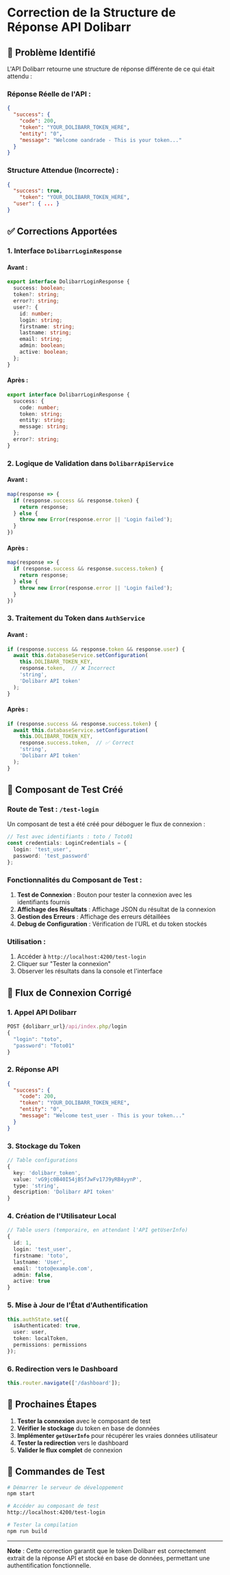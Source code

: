 # Correction de la Structure de Réponse API Dolibarr

## 🔧 **Problème Identifié**

L'API Dolibarr retourne une structure de réponse différente de ce qui était attendu :

### **Réponse Réelle de l'API :**
```json
{
  "success": {
    "code": 200,
    "token": "YOUR_DOLIBARR_TOKEN_HERE",
    "entity": "0",
    "message": "Welcome oandrade - This is your token..."
  }
}
```

### **Structure Attendue (Incorrecte) :**
```json
{
  "success": true,
    "token": "YOUR_DOLIBARR_TOKEN_HERE",
  "user": { ... }
}
```

## ✅ **Corrections Apportées**

### **1. Interface `DolibarrLoginResponse`**

#### **Avant :**
```typescript
export interface DolibarrLoginResponse {
  success: boolean;
  token?: string;
  error?: string;
  user?: {
    id: number;
    login: string;
    firstname: string;
    lastname: string;
    email: string;
    admin: boolean;
    active: boolean;
  };
}
```

#### **Après :**
```typescript
export interface DolibarrLoginResponse {
  success: {
    code: number;
    token: string;
    entity: string;
    message: string;
  };
  error?: string;
}
```

### **2. Logique de Validation dans `DolibarrApiService`**

#### **Avant :**
```typescript
map(response => {
  if (response.success && response.token) {
    return response;
  } else {
    throw new Error(response.error || 'Login failed');
  }
})
```

#### **Après :**
```typescript
map(response => {
  if (response.success && response.success.token) {
    return response;
  } else {
    throw new Error(response.error || 'Login failed');
  }
})
```

### **3. Traitement du Token dans `AuthService`**

#### **Avant :**
```typescript
if (response.success && response.token && response.user) {
  await this.databaseService.setConfiguration(
    this.DOLIBARR_TOKEN_KEY,
    response.token,  // ❌ Incorrect
    'string',
    'Dolibarr API token'
  );
}
```

#### **Après :**
```typescript
if (response.success && response.success.token) {
  await this.databaseService.setConfiguration(
    this.DOLIBARR_TOKEN_KEY,
    response.success.token,  // ✅ Correct
    'string',
    'Dolibarr API token'
  );
}
```

## 🧪 **Composant de Test Créé**

### **Route de Test :** `/test-login`

Un composant de test a été créé pour déboguer le flux de connexion :

```typescript
// Test avec identifiants : toto / Toto01
const credentials: LoginCredentials = {
  login: 'test_user',
  password: 'test_password'
};
```

### **Fonctionnalités du Composant de Test :**

1. **Test de Connexion** : Bouton pour tester la connexion avec les identifiants fournis
2. **Affichage des Résultats** : Affichage JSON du résultat de la connexion
3. **Gestion des Erreurs** : Affichage des erreurs détaillées
4. **Debug de Configuration** : Vérification de l'URL et du token stockés

### **Utilisation :**

1. Accéder à `http://localhost:4200/test-login`
2. Cliquer sur "Tester la connexion"
3. Observer les résultats dans la console et l'interface

## 🔄 **Flux de Connexion Corrigé**

### **1. Appel API Dolibarr**
```typescript
POST {dolibarr_url}/api/index.php/login
{
  "login": "toto",
  "password": "Toto01"
}
```

### **2. Réponse API**
```json
{
  "success": {
    "code": 200,
    "token": "YOUR_DOLIBARR_TOKEN_HERE",
    "entity": "0",
    "message": "Welcome test_user - This is your token..."
  }
}
```

### **3. Stockage du Token**
```typescript
// Table configurations
{
  key: 'dolibarr_token',
  value: 'vG9jc0B40I54jBSfJwFv17J9yRB4yynP',
  type: 'string',
  description: 'Dolibarr API token'
}
```

### **4. Création de l'Utilisateur Local**
```typescript
// Table users (temporaire, en attendant l'API getUserInfo)
{
  id: 1,
  login: 'test_user',
  firstname: 'toto',
  lastname: 'User',
  email: 'toto@example.com',
  admin: false,
  active: true
}
```

### **5. Mise à Jour de l'État d'Authentification**
```typescript
this.authState.set({
  isAuthenticated: true,
  user: user,
  token: localToken,
  permissions: permissions
});
```

### **6. Redirection vers le Dashboard**
```typescript
this.router.navigate(['/dashboard']);
```

## 🚀 **Prochaines Étapes**

1. **Tester la connexion** avec le composant de test
2. **Vérifier le stockage** du token en base de données
3. **Implémenter `getUserInfo`** pour récupérer les vraies données utilisateur
4. **Tester la redirection** vers le dashboard
5. **Valider le flux complet** de connexion

## 🔧 **Commandes de Test**

```bash
# Démarrer le serveur de développement
npm start

# Accéder au composant de test
http://localhost:4200/test-login

# Tester la compilation
npm run build
```

---

**Note** : Cette correction garantit que le token Dolibarr est correctement extrait de la réponse API et stocké en base de données, permettant une authentification fonctionnelle.
